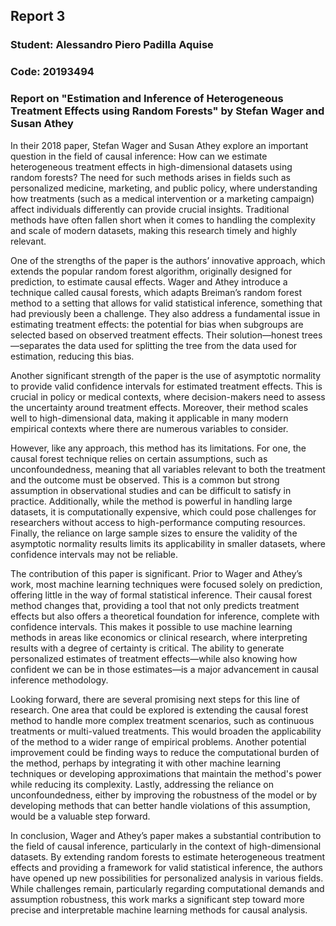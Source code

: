 ## Report 3

### Student: Alessandro Piero Padilla Aquise
### Code: 20193494

### Report on "Estimation and Inference of Heterogeneous Treatment Effects using Random Forests" by Stefan Wager and Susan Athey
In their 2018 paper, Stefan Wager and Susan Athey explore an important question in the field of causal inference: How can we estimate heterogeneous treatment effects in high-dimensional datasets using random forests? The need for such methods arises in fields such as personalized medicine, marketing, and public policy, where understanding how treatments (such as a medical intervention or a marketing campaign) affect individuals differently can provide crucial insights. Traditional methods have often fallen short when it comes to handling the complexity and scale of modern datasets, making this research timely and highly relevant.

One of the strengths of the paper is the authors’ innovative approach, which extends the popular random forest algorithm, originally designed for prediction, to estimate causal effects. Wager and Athey introduce a technique called causal forests, which adapts Breiman’s random forest method to a setting that allows for valid statistical inference, something that had previously been a challenge. They also address a fundamental issue in estimating treatment effects: the potential for bias when subgroups are selected based on observed treatment effects. Their solution—honest trees—separates the data used for splitting the tree from the data used for estimation, reducing this bias.

Another significant strength of the paper is the use of asymptotic normality to provide valid confidence intervals for estimated treatment effects. This is crucial in policy or medical contexts, where decision-makers need to assess the uncertainty around treatment effects. Moreover, their method scales well to high-dimensional data, making it applicable in many modern empirical contexts where there are numerous variables to consider.

However, like any approach, this method has its limitations. For one, the causal forest technique relies on certain assumptions, such as unconfoundedness, meaning that all variables relevant to both the treatment and the outcome must be observed. This is a common but strong assumption in observational studies and can be difficult to satisfy in practice. Additionally, while the method is powerful in handling large datasets, it is computationally expensive, which could pose challenges for researchers without access to high-performance computing resources. Finally, the reliance on large sample sizes to ensure the validity of the asymptotic normality results limits its applicability in smaller datasets, where confidence intervals may not be reliable.

The contribution of this paper is significant. Prior to Wager and Athey’s work, most machine learning techniques were focused solely on prediction, offering little in the way of formal statistical inference. Their causal forest method changes that, providing a tool that not only predicts treatment effects but also offers a theoretical foundation for inference, complete with confidence intervals. This makes it possible to use machine learning methods in areas like economics or clinical research, where interpreting results with a degree of certainty is critical. The ability to generate personalized estimates of treatment effects—while also knowing how confident we can be in those estimates—is a major advancement in causal inference methodology.

Looking forward, there are several promising next steps for this line of research. One area that could be explored is extending the causal forest method to handle more complex treatment scenarios, such as continuous treatments or multi-valued treatments. This would broaden the applicability of the method to a wider range of empirical problems. Another potential improvement could be finding ways to reduce the computational burden of the method, perhaps by integrating it with other machine learning techniques or developing approximations that maintain the method's power while reducing its complexity. Lastly, addressing the reliance on unconfoundedness, either by improving the robustness of the model or by developing methods that can better handle violations of this assumption, would be a valuable step forward.

In conclusion, Wager and Athey’s paper makes a substantial contribution to the field of causal inference, particularly in the context of high-dimensional datasets. By extending random forests to estimate heterogeneous treatment effects and providing a framework for valid statistical inference, the authors have opened up new possibilities for personalized analysis in various fields. While challenges remain, particularly regarding computational demands and assumption robustness, this work marks a significant step toward more precise and interpretable machine learning methods for causal analysis.

